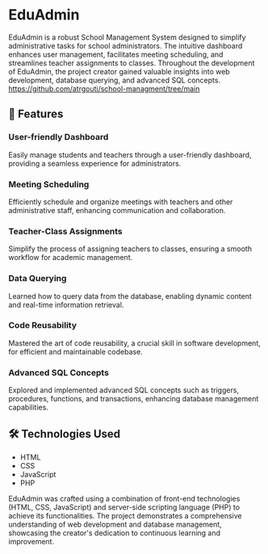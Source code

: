 # EduAdmin

EduAdmin is a robust School Management System designed to simplify administrative tasks for school administrators. The intuitive dashboard enhances user management, facilitates meeting scheduling, and streamlines teacher assignments to classes. Throughout the development of EduAdmin, the project creator gained valuable insights into web development, database querying, and advanced SQL concepts.
https://github.com/atrgouti/school-managment/tree/main
## 🚀 Features

### User-friendly Dashboard
Easily manage students and teachers through a user-friendly dashboard, providing a seamless experience for administrators.

### Meeting Scheduling
Efficiently schedule and organize meetings with teachers and other administrative staff, enhancing communication and collaboration.

### Teacher-Class Assignments
Simplify the process of assigning teachers to classes, ensuring a smooth workflow for academic management.

### Data Querying
Learned how to query data from the database, enabling dynamic content and real-time information retrieval.

### Code Reusability
Mastered the art of code reusability, a crucial skill in software development, for efficient and maintainable codebase.

### Advanced SQL Concepts
Explored and implemented advanced SQL concepts such as triggers, procedures, functions, and transactions, enhancing database management capabilities.

## 🛠 Technologies Used

- HTML
- CSS
- JavaScript
- PHP

EduAdmin was crafted using a combination of front-end technologies (HTML, CSS, JavaScript) and server-side scripting language (PHP) to achieve its functionalities. The project demonstrates a comprehensive understanding of web development and database management, showcasing the creator's dedication to continuous learning and improvement.
